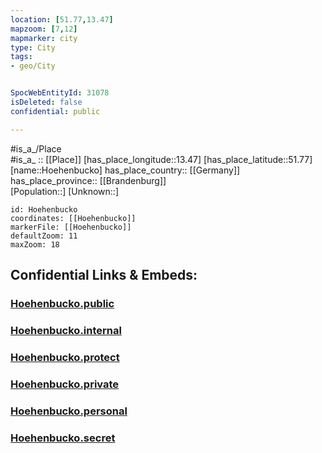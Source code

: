 ```yaml
---
location: [51.77,13.47] 
mapzoom: [7,12] 
mapmarker: city 
type: City
tags:
- geo/City


SpocWebEntityId: 31078
isDeleted: false
confidential: public

---
```

#is_a_/Place  
#is_a_ :: [[Place]] 
[has_place_longitude::13.47] 
[has_place_latitude::51.77] 
[name::Hoehenbucko] 
has_place_country:: [[Germany]]  
has_place_province:: [[Brandenburg]]  
[Population::] 
[Unknown::] 


```leaflet
id: Hoehenbucko
coordinates: [[Hoehenbucko]] 
markerFile: [[Hoehenbucko]] 
defaultZoom: 11 
maxZoom: 18
```


## Confidential Links & Embeds: 

### [Hoehenbucko.public](/_public/\Earth\Continent\Europe\Europe~Central\Germany\Germany~East\Brandenburg\counties~Brandenburg\Elbe-Elster\cities~Elbe-Elster\Schlieben\boroughs~SchliebenHoehenbucko.public.md) 

### [Hoehenbucko.internal](/_internal/\Earth\Continent\Europe\Europe~Central\Germany\Germany~East\Brandenburg\counties~Brandenburg\Elbe-Elster\cities~Elbe-Elster\Schlieben\boroughs~SchliebenHoehenbucko.internal.md) 

### [Hoehenbucko.protect](/_protect/\Earth\Continent\Europe\Europe~Central\Germany\Germany~East\Brandenburg\counties~Brandenburg\Elbe-Elster\cities~Elbe-Elster\Schlieben\boroughs~SchliebenHoehenbucko.protect.md) 

### [Hoehenbucko.private](/_private/\Earth\Continent\Europe\Europe~Central\Germany\Germany~East\Brandenburg\counties~Brandenburg\Elbe-Elster\cities~Elbe-Elster\Schlieben\boroughs~SchliebenHoehenbucko.private.md) 

### [Hoehenbucko.personal](/_personal/\Earth\Continent\Europe\Europe~Central\Germany\Germany~East\Brandenburg\counties~Brandenburg\Elbe-Elster\cities~Elbe-Elster\Schlieben\boroughs~SchliebenHoehenbucko.personal.md) 

### [Hoehenbucko.secret](/_secret/\Earth\Continent\Europe\Europe~Central\Germany\Germany~East\Brandenburg\counties~Brandenburg\Elbe-Elster\cities~Elbe-Elster\Schlieben\boroughs~SchliebenHoehenbucko.secret.md)

